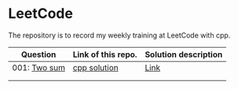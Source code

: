 # LeetCode

The repository is to record my weekly training at LeetCode with cpp.

| Question                                                     | Link of this repo.                                           | Solution description                                         |
| ------------------------------------------------------------ | ------------------------------------------------------------ | ------------------------------------------------------------ |
| 001: [Two sum](https://leetcode.com/problems/two-sum/submissions/) | [cpp solution](https://github.com/liubai01/LeetCode/tree/master/src/001) | [Link](https://github.com/liubai01/LeetCode/tree/master/src/001#solution-description) |
|                                                              |                                                              |                                                              |
|                                                              |                                                              |                                                              |


